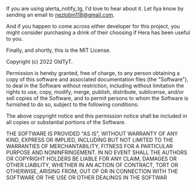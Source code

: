 If you are using alerta_notify_tg, I'd love to hear about it.  Let Ilya know
by sending an email to nezlobin118@gmail.com.

And if you happen to come across either developer for this project, you
might consider purchasing a drink of their choosing if Hera has been useful to you.

Finally, and shortly, this is the MIT License.

Copyright (c) 2022 OldTyT.

Permission is hereby granted, free of charge, to any person obtaining a copy
of this software and associated documentation files (the "Software"), to deal
in the Software without restriction, including without limitation the rights
to use, copy, modify, merge, publish, distribute, sublicense, and/or sell
copies of the Software, and to permit persons to whom the Software is
furnished to do so, subject to the following conditions:

The above copyright notice and this permission notice shall be included in
all copies or substantial portions of the Software.

THE SOFTWARE IS PROVIDED "AS IS", WITHOUT WARRANTY OF ANY KIND, EXPRESS OR
IMPLIED, INCLUDING BUT NOT LIMITED TO THE WARRANTIES OF MERCHANTABILITY,
FITNESS FOR A PARTICULAR PURPOSE AND NONINFRINGEMENT. IN NO EVENT SHALL THE
AUTHORS OR COPYRIGHT HOLDERS BE LIABLE FOR ANY CLAIM, DAMAGES OR OTHER
LIABILITY, WHETHER IN AN ACTION OF CONTRACT, TORT OR OTHERWISE, ARISING FROM,
OUT OF OR IN CONNECTION WITH THE SOFTWARE OR THE USE OR OTHER DEALINGS IN
THE SOFTWAR
